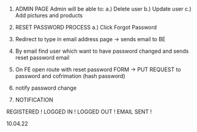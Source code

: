 1. ADMIN PAGE
   Admin will be able to:
   a.) Delete user
   b.) Update user
   c.) Add pictures and products

2. RESET PASSWORD PROCESS
   a.) Click Forgot Password
3. Redirect to type in email address page -> sends email to BE
4. By email find user which want to have password changed and sends reset password email
5. On FE open route with reset password FORM -> PUT REQUEST to password and cofrimation (hash password)
6. notify password change

7. NOTIFICATION

REGISTERED !
LOGGED IN !
LOGGED OUT !
EMAIL SENT !


10.04.22
                         
